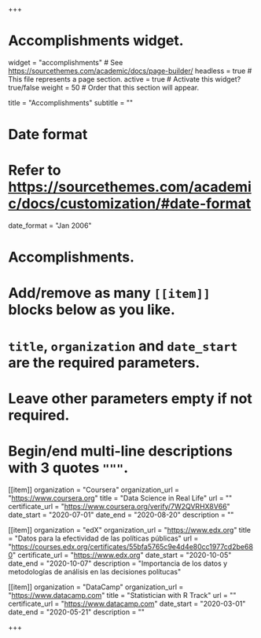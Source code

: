 +++
# Accomplishments widget.
widget = "accomplishments"  # See https://sourcethemes.com/academic/docs/page-builder/
headless = true  # This file represents a page section.
active = true  # Activate this widget? true/false
weight = 50  # Order that this section will appear.

title = "Accomplish&shy;ments"
subtitle = ""

# Date format
#   Refer to https://sourcethemes.com/academic/docs/customization/#date-format
date_format = "Jan 2006"

# Accomplishments.
#   Add/remove as many `[[item]]` blocks below as you like.
#   `title`, `organization` and `date_start` are the required parameters.
#   Leave other parameters empty if not required.
#   Begin/end multi-line descriptions with 3 quotes `"""`.

[[item]]
  organization = "Coursera"
  organization_url = "https://www.coursera.org"
  title = "Data Science in Real Life"
  url = ""
  certificate_url = "https://www.coursera.org/verify/7W2QVRHX8V66"
  date_start = "2020-07-01"
  date_end = "2020-08-20"
  description = ""

[[item]]
  organization = "edX"
  organization_url = "https://www.edx.org"
  title = "Datos para la efectividad de las políticas públicas"
  url = "https://courses.edx.org/certificates/55bfa5765c9e4d4e80cc1977cd2be680"
  certificate_url = "https://www.edx.org"
  date_start = "2020-10-05"
  date_end = "2020-10-07"
  description = "Importancia de los datos y metodologías de análisis en las decisiones polítucas"
  
[[item]]
  organization = "DataCamp"
  organization_url = "https://www.datacamp.com"
  title = "Statistician with R Track"
  url = ""
  certificate_url = "https://www.datacamp.com"
  date_start = "2020-03-01"
  date_end = "2020-05-21"
  description = ""

+++

